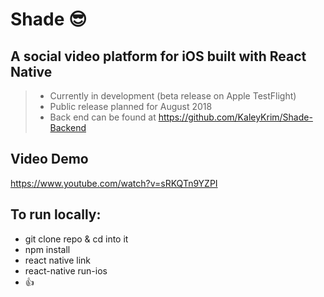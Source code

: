 # Shade :sunglasses:

## A social video platform for iOS built with React Native

> - Currently in development (beta release on Apple TestFlight)
> - Public release planned for August 2018
> - Back end can be found at https://github.com/KaleyKrim/Shade-Backend

## Video Demo

https://www.youtube.com/watch?v=sRKQTn9YZPI

## To run locally:

- git clone repo & cd into it
- npm install
- react native link
- react-native run-ios
- 👍
